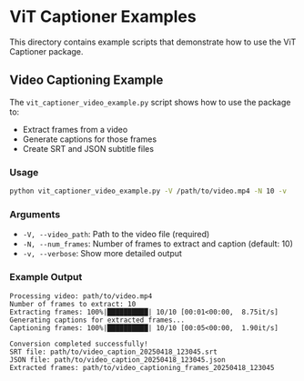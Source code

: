 # ViT Captioner Examples

This directory contains example scripts that demonstrate how to use the ViT Captioner package.

## Video Captioning Example

The `vit_captioner_video_example.py` script shows how to use the package to:
- Extract frames from a video
- Generate captions for those frames
- Create SRT and JSON subtitle files

### Usage

```bash
python vit_captioner_video_example.py -V /path/to/video.mp4 -N 10 -v
```

### Arguments

- `-V, --video_path`: Path to the video file (required)
- `-N, --num_frames`: Number of frames to extract and caption (default: 10)
- `-v, --verbose`: Show more detailed output

### Example Output

```
Processing video: path/to/video.mp4
Number of frames to extract: 10
Extracting frames: 100%|██████████| 10/10 [00:01<00:00,  8.75it/s]
Generating captions for extracted frames...
Captioning frames: 100%|██████████| 10/10 [00:05<00:00,  1.90it/s]

Conversion completed successfully!
SRT file: path/to/video_caption_20250418_123045.srt
JSON file: path/to/video_caption_20250418_123045.json
Extracted frames: path/to/video_captioning_frames_20250418_123045
```